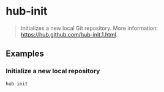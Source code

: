 # hub-init

> Initializes a new local Git repository. More information: <https://hub.github.com/hub-init.1.html>.

## Examples

### Initialize a new local repository

```bash
hub init
```
